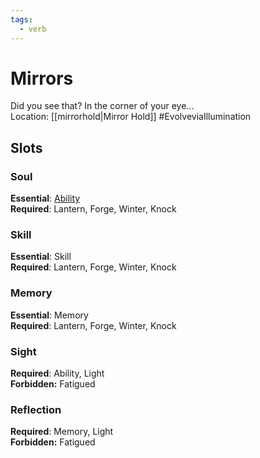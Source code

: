 ```yaml
---
tags:
  - verb
---
```

# Mirrors
Did you see that? In the corner of your eye...<br>Location: [[mirrorhold|Mirror Hold]]
#EvolveviaIllumination
## Slots
### Soul
**Essential**: [Ability](https://uadaf.theevilroot.xyz/rowenarium/element/ability)<br>**Required**: Lantern, Forge, Winter, Knock
### Skill
**Essential**: Skill<br>**Required**: Lantern, Forge, Winter, Knock
### Memory
**Essential**: Memory<br>**Required**: Lantern, Forge, Winter, Knock
### Sight
**Required**: Ability, Light<br>**Forbidden:** Fatigued
### Reflection
**Required**: Memory, Light<br>**Forbidden:** Fatigued


